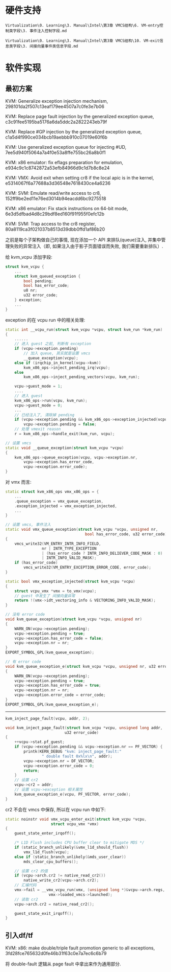 

# 硬件支持

`Virtualization\0. Learning\3. Manual\Intel\第3章 VMCS结构\6. VM-entry控制类字段\3. 事件注入控制字段.md`

`Virtualization\0. Learning\3. Manual\Intel\第3章 VMCS结构\10. VM-exit信息类字段\3. 间接向量事件类信息字段.md`

# 软件实现

## 最初方案

KVM: Generalize exception injection mechanism, 298101da2f507c13eaf179ee4507a7c0fe3e7b06

KVM: Replace page fault injection by the generalized exception queue, c3c91fee5195ba5176a6da5ddc2a2822243eb79f

KVM: Replace #GP injection by the generalized exception queue, c1a5d4f990ce034bcb19aebbb910c07019e60f6b

KVM: Use generalized exception queue for injecting #UD, 7ee5d940f5064a7a4f0e53a8ffe755bc26a8b0f1

KVM: x86 emulator: fix eflags preparation for emulation, e934c9c1c8742872a53efb84966d9c1d7b8c8e24

KVM: VMX: Avoid exit when setting cr8 if the local apic is in the kernel, e5314067f6a77688a3d36548e7618430ce4a6236

KVM: SVM: Emulate read/write access to cr8, 152ff9be2ed11e76ed3014b94eacdd6bc9275518

KVM: x86 emulator: Fix stack instructions on 64-bit mode, 6e3d5dfbad4d8c29bdf8ed160f91f955f0efc12b

KVM: SVM: Trap access to the cr8 register, 80a8119ca3f021037b8513d39dbb0ffd1af86b20

之前是每个子架构做自己的事情, 现在添加一个 API 来排队(queue)注入, 并集中管理失败的异常注入（即, 如果注入由于影子页面错误而失败, 我们需要重新排队）. 

给 kvm_vcpu 添加字段:

```cpp
struct kvm_vcpu {
    ...
    struct kvm_queued_exception {
        bool pending;
        bool has_error_code;
        u8 nr;
        u32 error_code;
    } exception;
    ...
}
```

exception 的在 vcpu run 中的相关处理:

```cpp
static int __vcpu_run(struct kvm_vcpu *vcpu, struct kvm_run *kvm_run)
{
    ......
    // 进入 guest 之前, 判断有 exception
    if (vcpu->exception.pending)
        // 加入 queue, 其实就是设置 vmcs
        __queue_exception(vcpu);
    else if (irqchip_in_kernel(vcpu->kvm))
        kvm_x86_ops->inject_pending_irq(vcpu);
    else
        kvm_x86_ops->inject_pending_vectors(vcpu, kvm_run);

    vcpu->guest_mode = 1;
    ....
    // 进入 guest
    kvm_x86_ops->run(vcpu, kvm_run);
    vcpu->guest_mode = 0;
    ...
    // 已经注入了, 清除掉 pending
    if (vcpu->exception.pending && kvm_x86_ops->exception_injected(vcpu))
        vcpu->exception.pending = false;
    // 处理 vmexit reason
    r = kvm_x86_ops->handle_exit(kvm_run, vcpu);
```

```cpp
// 设置 vmcs
static void __queue_exception(struct kvm_vcpu *vcpu)
{
    kvm_x86_ops->queue_exception(vcpu, vcpu->exception.nr,
        vcpu->exception.has_error_code,
        vcpu->exception.error_code);
}
```

对 vmx 而言:

```cpp
static struct kvm_x86_ops vmx_x86_ops = {
    ...
    .queue_exception = vmx_queue_exception,
    .exception_injected = vmx_exception_injected,
    ...
}

// 设置 vmcs, 事件注入
static void vmx_queue_exception(struct kvm_vcpu *vcpu, unsigned nr,
                                   bool has_error_code, u32 error_code)
{
    vmcs_write32(VM_ENTRY_INTR_INFO_FIELD,
                nr | INTR_TYPE_EXCEPTION
                | (has_error_code ? INTR_INFO_DELIEVER_CODE_MASK : 0)
                | INTR_INFO_VALID_MASK);
    if (has_error_code)
        vmcs_write32(VM_ENTRY_EXCEPTION_ERROR_CODE, error_code);
}

static bool vmx_exception_injected(struct kvm_vcpu *vcpu)
{
    struct vcpu_vmx *vmx = to_vmx(vcpu);
    // guest 中发生了 间接向量异常
    return !(vmx->idt_vectoring_info & VECTORING_INFO_VALID_MASK);
}

// 没有 error code
void kvm_queue_exception(struct kvm_vcpu *vcpu, unsigned nr)
{
    WARN_ON(vcpu->exception.pending);
    vcpu->exception.pending = true;
    vcpu->exception.has_error_code = false;
    vcpu->exception.nr = nr;
}
EXPORT_SYMBOL_GPL(kvm_queue_exception);

// 有 error code
void kvm_queue_exception_e(struct kvm_vcpu *vcpu, unsigned nr, u32 error_code)
{
    WARN_ON(vcpu->exception.pending);
    vcpu->exception.pending = true;
    vcpu->exception.has_error_code = true;
    vcpu->exception.nr = nr;
    vcpu->exception.error_code = error_code;
}
EXPORT_SYMBOL_GPL(kvm_queue_exception_e);


```

---

```cpp
kvm_inject_page_fault(vcpu, addr, 2);
```

```cpp
void kvm_inject_page_fault(struct kvm_vcpu *vcpu, unsigned long addr,
                          u32 error_code)
{
    ++vcpu->stat.pf_guest;
    if (vcpu->exception.pending && vcpu->exception.nr == PF_VECTOR) {
        printk(KERN_DEBUG "kvm: inject_page_fault:"
                " double fault 0x%lx\n", addr);
        vcpu->exception.nr = DF_VECTOR;
        vcpu->exception.error_code = 0;
        return;
    }
    // 设置 cr2
    vcpu->cr2 = addr;
    // 设置 vcpu->exception 相关属性
    kvm_queue_exception_e(vcpu, PF_VECTOR, error_code);
}
```

cr2 不会在 vmcs 中保存, 所以在 vcpu run 中如下:

```cpp
static noinstr void vmx_vcpu_enter_exit(struct kvm_vcpu *vcpu,
                    struct vcpu_vmx *vmx)
{
    guest_state_enter_irqoff();

    /* L1D Flush includes CPU buffer clear to mitigate MDS */
    if (static_branch_unlikely(&vmx_l1d_should_flush))
        vmx_l1d_flush(vcpu);
    else if (static_branch_unlikely(&mds_user_clear))
        mds_clear_cpu_buffers();

    // 设置 cr2 的值
    if (vcpu->arch.cr2 != native_read_cr2())
        native_write_cr2(vcpu->arch.cr2);
    // 汇编代码
    vmx->fail = __vmx_vcpu_run(vmx, (unsigned long *)&vcpu->arch.regs,
                   vmx->loaded_vmcs->launched);
    // 读取 cr2
    vcpu->arch.cr2 = native_read_cr2();

    guest_state_exit_irqoff();
}
```

## 引入df/tf

KVM: x86: make double/triple fault promotion generic to all exceptions, 3fd28fce765632d0fe46b31f63c0e7a7ec6c6b79

将 double-fault 逻辑从 page fault 中拿出来作为通用部分.